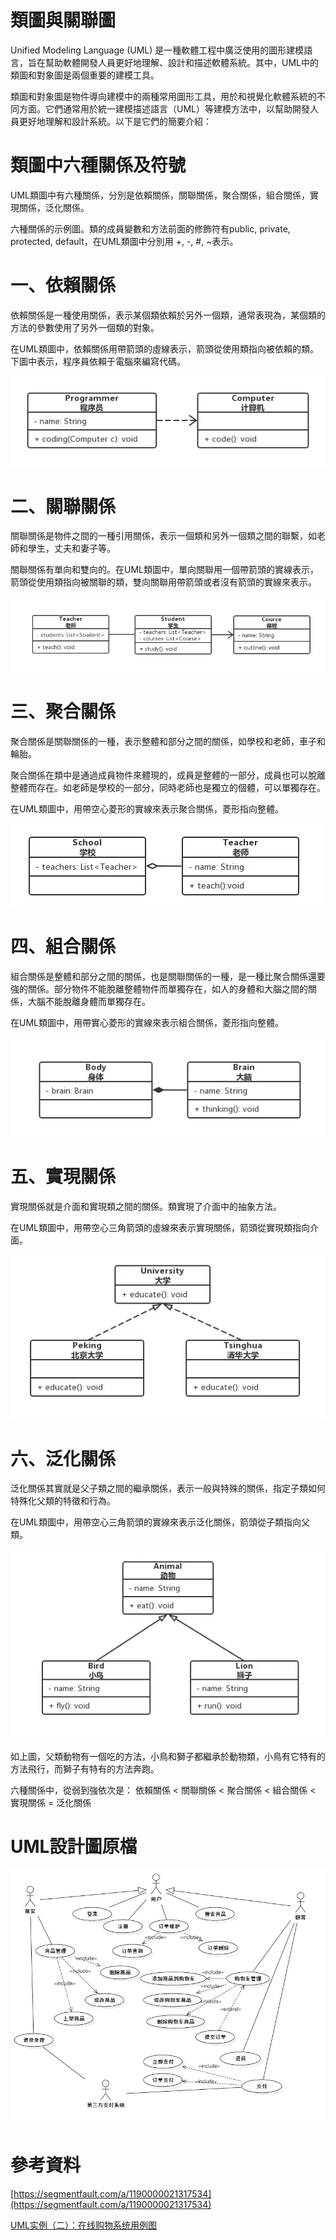 # 類圖與關聯圖

Unified Modeling Language (UML) 是一種軟體工程中廣泛使用的圖形建模語言，旨在幫助軟體開發人員更好地理解、設計和描述軟體系統。其中，UML中的類圖和對象圖是兩個重要的建模工具。

類圖和對象圖是物件導向建模中的兩種常用圖形工具，用於和視覺化軟體系統的不同方面。它們通常用於統一建模描述語言（UML）等建模方法中，以幫助開發人員更好地理解和設計系統。以下是它們的簡要介紹：

# 類圖中六種關係及符號

UML類圖中有六種關係，分別是依賴關係，關聯關係，聚合關係，組合關係，實現關係，泛化關係。

六種關係的示例圖。類的成員變數和方法前面的修飾符有public, private, protected, default，在UML類圖中分別用 +, -, #, ~表示。

# 一、依賴關係

依賴關係是一種使用關係，表示某個類依賴於另外一個類，通常表現為，某個類的方法的參數使用了另外一個類的對象。

在UML類圖中，依賴關係用帶箭頭的虛線表示，箭頭從使用類指向被依賴的類。下圖中表示，程序員依賴于電腦來編寫代碼。

![image](https://github.com/11024153/Software/blob/main/one.jpg)

# 二、關聯關係

關聯關係是物件之間的一種引用關係，表示一個類和另外一個類之間的聯繫，如老師和學生，丈夫和妻子等。

關聯關係有單向和雙向的。在UML類圖中，單向關聯用一個帶箭頭的實線表示，箭頭從使用類指向被關聯的類，雙向關聯用帶箭頭或者沒有箭頭的實線來表示。

![image](https://github.com/11024153/Software/blob/main/two.jpg)

# 三、聚合關係

聚合關係是關聯關係的一種，表示整體和部分之間的關係，如學校和老師，車子和輪胎。

聚合關係在類中是通過成員物件來體現的，成員是整體的一部分，成員也可以脫離整體而存在。如老師是學校的一部分，同時老師也是獨立的個體，可以單獨存在。

在UML類圖中，用帶空心菱形的實線來表示聚合關係，菱形指向整體。

![image](https://github.com/11024153/Software/blob/main/three.jpg)

# 四、組合關係

組合關係是整體和部分之間的關係，也是關聯關係的一種，是一種比聚合關係還要強的關係。部分物件不能脫離整體物件而單獨存在，如人的身體和大腦之間的關係，大腦不能脫離身體而單獨存在。

在UML類圖中，用帶實心菱形的實線來表示組合關係，菱形指向整體。

![image](https://github.com/11024153/Software/blob/main/four.jpg)

# 五、實現關係

實現關係就是介面和實現類之間的關係。類實現了介面中的抽象方法。

在UML類圖中，用帶空心三角箭頭的虛線來表示實現關係，箭頭從實現類指向介面。

![image](https://github.com/11024153/Software/blob/main/five.jpg)

# 六、泛化關係

泛化關係其實就是父子類之間的繼承關係，表示一般與特殊的關係，指定子類如何特殊化父類的特徵和行為。

在UML類圖中，用帶空心三角箭頭的實線來表示泛化關係，箭頭從子類指向父類。

![image](https://github.com/11024153/Software/blob/main/six.jpg)

如上圖，父類動物有一個吃的方法，小鳥和獅子都繼承於動物類，小鳥有它特有的方法飛行，而獅子有特有的方法奔跑。

六種關係中，從弱到強依次是： 依賴關係 < 關聯關係 < 聚合關係 < 組合關係 < 實現關係 = 泛化關係

# UML設計圖原檔

![image](https://github.com/11024153/Software/blob/main/%E7%94%A8%E4%BE%8B.jpeg)

# 參考資料

[https://segmentfault.com/a/1190000021317534](https://segmentfault.com/a/1190000021317534)

[UML实例（二）：在线购物系统用例图](https://gitcode.csdn.net/65ed84b71a836825ed79c725.html?dp_token=eyJ0eXAiOiJKV1QiLCJhbGciOiJIUzI1NiJ9.eyJpZCI6NDAwNDA0LCJleHAiOjE3MjkxNTA5NjUsImlhdCI6MTcyODU0NjE2NSwidXNlcm5hbWUiOiJOYXNvblllaGZtIn0.8LFmq6l9ZAfJkIfOLc0M1ng3YjwSKCvQE8M7KxcddbA&spm=1001.2101.3001.6650.16&utm_medium=distribute.pc_relevant.none-task-blog-2%7Edefault%7EBlogCommendFromBaidu%7Eactivity-16-92119483-blog-116096436.235%5Ev43%5Econtrol&depth_1-utm_source=distribute.pc_relevant.none-task-blog-2%7Edefault%7EBlogCommendFromBaidu%7Eactivity-16-92119483-blog-116096436.235%5Ev43%5Econtrol)
